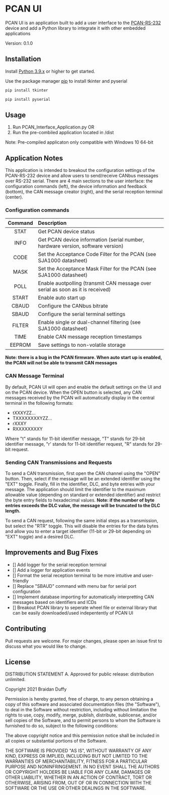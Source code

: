# PCAN UI

PCAN UI is an application built to add a user interface to the [PCAN-RS-232](https://www.peak-system.com/PCAN-RS-232.287.0.html?&L=1) device and add a Python library to integrate it with other embedded applications

Version: 0.1.0

## Installation

Install [Python 3.9.x](https://www.python.org/downloads/) or higher to get started.

Use the package manager [pip](https://pip.pypa.io/en/stable/) to install tkinter and pyserial

```bash
pip install tkinter
```

```bash
pip install pyserial
```

## Usage

1. Run PCAN_Interface_Application.py OR
2. Run the pre-combiled application located in /dist

Note: Pre-compiled applicaton only compatible with Windows 10 64-bit

## Application Notes
This application is intended to breakout the configuration settings of the PCAN-RS-232 device and allow users to send/receive CANbus messages over RS-232 serial.
There are 4 main sections to the user interface: the configuration commands (left), the device information and feedback (bottom), the CAN message creator (right), and the serial reception terminal (center).

### Configuration commands

Command | Description
| :---: |  :--- 
STAT    | Get PCAN device status
INFO    | Get PCAN device information (serial number, hardware version, software version)
CODE    | Set the Acceptance Code Filter for the PCAN (see SJA1000 datasheet)
MASK    | Set the Acceptance Mask Filter for the PCAN (see SJA1000 datasheet)
POLL    | Enable auotpolling (transmit CAN message over serial as soon as it is received)
START   | Enable auto start up
CBAUD   | Configure the CANbus bitrate
SBAUD   | Configure the serial terminal settings
FILTER  | Enable single or dual-channel filtering (see SJA1000 datasheet)
TIME    | Enable CAN message reception timestamps
EEPROM  | Save settings to non-volatile storage

**Note: there is a bug in the PCAN firmware. When auto start up is enabled, the PCAN will not be able to transmit CAN messages**

### CAN Message Terminal

By default, PCAN UI will open and enable the default settings on the UI and on the PCAN device. When the OPEN button is selected, any CAN messages received by the PCAN will automatically display in the central terminal in the following formats:
* tXXXYZZ...
* TXXXXXXXXYZZ...
* rXXXY
* RXXXXXXXXY

Where "t" stands for 11-bit identifier message, "T" stands for 29-bit identifier message, "r' stands for 11-bit identifier request, "R" stands for 29-bit request.

### Sending CAN Transmissions and Requests

To send a CAN transmission, first open the CAN channel using the "OPEN" button. Then, select if the message will be an extended identifier using the "EXT" toggle. Finally, fill in the identifier, DLC, and byte entries with your message. The application should limit the identifier to the maximum allowable value (depending on standard or extended identifier) and restrict the byte entry fields to hexadecimal values. **Note: if the number of byte entries exceeds the DLC value, the message will be truncated to the DLC length.**

To send a CAN request, following the same initial steps as a transmission, but select the "RTR" toggle. This will disable the entries for the data bytes and allow you to enter a target identifier (11-bit or 29-bit depending on "EXT" toggle) and a desired DLC.

## Improvements and Bug Fixes
- [] Add logger for the serial reception terminal
- [] Add a logger for application events
- [] Format the serial reception terminal to be more intuitive and user-friendly
- [] Replace "SBAUD" command with menu bar for serial port configuration
- [] Implement database importing for automatically interpretting CAN messages based on identifiers and ICDs
- [] Breakout PCAN library to seperate wheel file or external library that can be easily downloaded/used indepentently of PCAN UI

## Contributing
Pull requests are welcome. For major changes, please open an issue first to discuss what you would like to change.

## License
DISTRIBUTION STATEMENT A. Approved for public release: distribution unlimited.

Copyright 2021 Braidan Duffy

Permission is hereby granted, free of charge, to any person obtaining a copy of this software and associated documentation files (the "Software"), to deal in the Software without restriction, including without limitation the rights to use, copy, modify, merge, publish, distribute, sublicense, and/or sell copies of the Software, and to permit persons to whom the Software is furnished to do so, subject to the following conditions:

The above copyright notice and this permission notice shall be included in all copies or substantial portions of the Software.

THE SOFTWARE IS PROVIDED "AS IS", WITHOUT WARRANTY OF ANY KIND, EXPRESS OR IMPLIED, INCLUDING BUT NOT LIMITED TO THE WARRANTIES OF MERCHANTABILITY, FITNESS FOR A PARTICULAR PURPOSE AND NONINFRINGEMENT. IN NO EVENT SHALL THE AUTHORS OR COPYRIGHT HOLDERS BE LIABLE FOR ANY CLAIM, DAMAGES OR OTHER LIABILITY, WHETHER IN AN ACTION OF CONTRACT, TORT OR OTHERWISE, ARISING FROM, OUT OF OR IN CONNECTION WITH THE SOFTWARE OR THE USE OR OTHER DEALINGS IN THE SOFTWARE.
